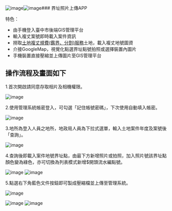 ![image](https://github.com/user-attachments/assets/0e21e2ff-1213-4bda-aba0-2f7059986515)![image](https://github.com/user-attachments/assets/bd081882-1452-41db-8c66-78b6901d03ab)### 界址照片上傳APP

特色：
 - 由手機登入臺中市後端GIS管理平台
 - 輸入複丈案號即時載入案件資訊
 - 撈取[土地複丈規費(鑑界、分割)服務](https://easymap.land.moi.gov.tw/BSWeb/)土地，載入複丈地號圖資
 - 介接GoogleMap，視覺化點選界址點號拍照或選擇裝置內圖片
 - 手機裝置直接壓縮並上傳圖片至GIS管理平台

## 操作流程及畫面如下

1.首次開啟請同意存取相片及相機權限。

![image](https://github.com/user-attachments/assets/d4b2be0b-2d5e-4298-bcb9-cce7b5dbaf14)


2.使用管理系統帳密登入，可勾選「記住帳號密碼」，下次使用自動填入帳密。

![image](https://github.com/user-attachments/assets/c41db0c3-6d86-4a6f-8bbe-6b5fb4804195)

3.地所為登入人員之地所，地政局人員為下拉式選單，輸入土地案件年度及案號後「查詢」。

![image](https://github.com/user-attachments/assets/d14d5054-9125-402a-984b-21e33f004c10)

4.查詢後即載入案件地號界址點，由最下方新增照片或拍照，加入照片號該界址點顏色變為綠色，亦可切換為列表模式新增$開頭流水編點號。

![image](https://github.com/user-attachments/assets/6410fb15-268f-45fa-9fbe-c7574dc25a88)
![image](https://github.com/user-attachments/assets/869626ce-67b0-487b-bffc-4180bd84a8d9)

5.點選右下角藍色文件按鈕即可製成壓縮檔並上傳至管理系統。

![image](https://github.com/user-attachments/assets/096a5ba9-5c65-49da-9afe-17faa7a75c05)

![image](https://github.com/user-attachments/assets/7a24471d-0847-443d-b6d8-915f8ecdea9f)
![image](https://github.com/user-attachments/assets/989ff287-d07a-422d-901b-b7f31a41ee89)

